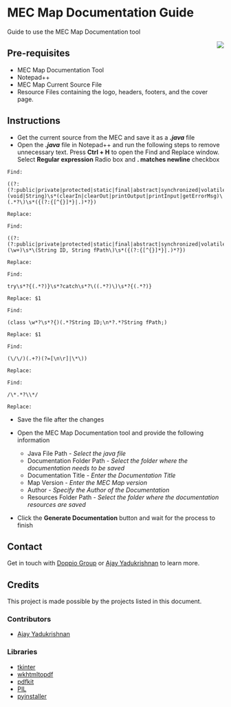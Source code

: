 

# MEC Map Documentation Guide
Guide to use the MEC Map Documentation tool

<a href="https://doppiogroup.com/"><img style="float: right;" src="https://doppiogroup.com/wp-content/uploads/2021/04/doppio_hmpg_animation_FNL2.gif"></a>

## Pre-requisites

- MEC Map Documentation Tool
- Notepad++
- MEC Map Current Source File
- Resource Files containing the logo, headers, footers, and the cover page.

## Instructions

- Get the current source from the MEC and save it as a ***.java*** file
- Open the ***.java*** file in Notepad++ and run the following  steps to remove unnecessary text. Press **Ctrl + H** to open the Find and Replace window. Select **Regular expression** Radio box and **. matches newline** checkbox

```
Find:

((?:(?:public|private|protected|static|final|abstract|synchronized|volatile)\s+)*)\s*(void|String)\s*(clearIn|clearOut|printOutput|printInput|getErrorMsg)\(.*?\)\s*({(?:{[^{}]*}|.)*?})

Replace:
```

```
Find:

((?:(?:public|private|protected|static|final|abstract|synchronized|volatile)\s+)*)\s*(\w+)\s*\(String ID, String fPath\)\s*({(?:{[^{}]*}|.)*?})

Replace:
```

```
Find:

try\s*?{(.*?)}\s*?catch\s*?\((.*?)\)\s*?{(.*?)}

Replace: $1
```

```
Find:

(class \w*?\s*?{)(.*?String ID;\n*?.*?String fPath;)

Replace: $1
```

```
Find:

(\/\/)(.+?)(?=[\n\r]|\*\))

Replace:
```

```
Find:

/\*.*?\\*/

Replace:
```

- Save the file after the changes
- Open the MEC Map Documentation tool and provide the following information
	
	- Java File Path - *Select the java file*
	- Documentation Folder Path - *Select the folder where the documentation needs to be saved*
	- Documentation Title - *Enter the Documentation Title*
	- Map Version - *Enter the MEC Map version*
	- Author - *Specify the Author of the Documentation*
	- Resources Folder Path - *Select the folder where the documentation resources are saved*

- Click the **Generate Documentation** button and wait for the process to finish



## Contact

Get in touch with [Doppio Group](https://doppiogroup.com) or [Ajay Yadukrishnan](mailto:ajayyadukrishnan@gmail.com) to learn more.


## Credits

This project is made possible by the projects listed in this document.

### Contributors

- [Ajay Yadukrishnan](https://github.com/ajayyadukrishnan)

### Libraries

- [tkinter](https://github.com/python/cpython/tree/main/Lib/tkinter)
- [wkhtmltopdf](https://github.com/wkhtmltopdf/wkhtmltopdf)
- [pdfkit](https://github.com/JazzCore/python-pdfkit)
- [PIL](https://github.com/python-pillow/Pillow)
- [pyinstaller](https://github.com/pyinstaller/pyinstaller)


